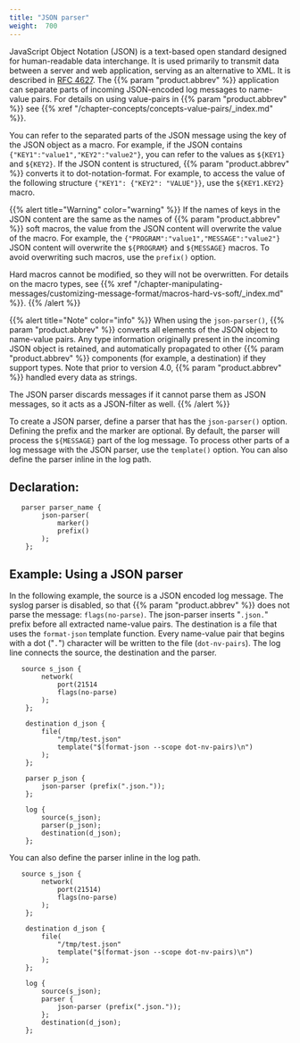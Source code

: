 ```yaml
---
title: "JSON parser"
weight:  700
---
```

<!-- DISCLAIMER: This file is based on the syslog-ng Open Source Edition documentation https://github.com/balabit/syslog-ng-ose-guides/commit/2f4a52ee61d1ea9ad27cb4f3168b95408fddfdf2 and is used under the terms of The syslog-ng Open Source Edition Documentation License. The file has been modified by Axoflow. -->

JavaScript Object Notation (JSON) is a text-based open standard designed for human-readable data interchange. It is used primarily to transmit data between a server and web application, serving as an alternative to XML. It is described in [RFC 4627](https://tools.ietf.org/html/rfc4627). The {{% param "product.abbrev" %}} application can separate parts of incoming JSON-encoded log messages to name-value pairs. For details on using value-pairs in {{% param "product.abbrev" %}} see {{% xref "/chapter-concepts/concepts-value-pairs/_index.md" %}}.

You can refer to the separated parts of the JSON message using the key of the JSON object as a macro. For example, if the JSON contains `{"KEY1":"value1","KEY2":"value2"}`, you can refer to the values as `${KEY1}` and `${KEY2}`. If the JSON content is structured, {{% param "product.abbrev" %}} converts it to dot-notation-format. For example, to access the value of the following structure `{"KEY1": {"KEY2": "VALUE"}}`, use the `${KEY1.KEY2}` macro.

{{% alert title="Warning" color="warning" %}}
If the names of keys in the JSON content are the same as the names of {{% param "product.abbrev" %}} soft macros, the value from the JSON content will overwrite the value of the macro. For example, the `{"PROGRAM":"value1","MESSAGE":"value2"}` JSON content will overwrite the `${PROGRAM}` and `${MESSAGE}` macros. To avoid overwriting such macros, use the `prefix()` option.

Hard macros cannot be modified, so they will not be overwritten. For details on the macro types, see {{% xref "/chapter-manipulating-messages/customizing-message-format/macros-hard-vs-soft/_index.md" %}}.
{{% /alert %}}

{{% alert title="Note" color="info" %}}
When using the `json-parser()`, {{% param "product.abbrev" %}} converts all elements of the JSON object to name-value pairs. Any type information originally present in the incoming JSON object is retained, and automatically propagated to other {{% param "product.abbrev" %}} components (for example, a destination) if they support types. Note that prior to version 4.0, {{% param "product.abbrev" %}} handled every data as strings.

The JSON parser discards messages if it cannot parse them as JSON messages, so it acts as a JSON-filter as well.
{{% /alert %}}

To create a JSON parser, define a parser that has the `json-parser()` option. Defining the prefix and the marker are optional. By default, the parser will process the `${MESSAGE}` part of the log message. To process other parts of a log message with the JSON parser, use the `template()` option. You can also define the parser inline in the log path.


## Declaration:

```shell
   parser parser_name {
        json-parser(
            marker()
            prefix()
        );
    };
```



## Example: Using a JSON parser

In the following example, the source is a JSON encoded log message. The syslog parser is disabled, so that {{% param "product.abbrev" %}} does not parse the message: `flags(no-parse)`. The json-parser inserts "`.json.`" prefix before all extracted name-value pairs. The destination is a file that uses the `format-json` template function. Every name-value pair that begins with a dot ("`.`") character will be written to the file (`dot-nv-pairs`). The log line connects the source, the destination and the parser.

```shell
   source s_json {
        network(
            port(21514
            flags(no-parse)
        );
    };
    
    destination d_json {
        file(
            "/tmp/test.json"
            template("$(format-json --scope dot-nv-pairs)\n")
        );
    };
    
    parser p_json {
        json-parser (prefix(".json."));
    };
    
    log {
        source(s_json);
        parser(p_json);
        destination(d_json);
    };
```

You can also define the parser inline in the log path.

```shell
   source s_json {
        network(
            port(21514)
            flags(no-parse)
        );
    };
    
    destination d_json {
        file(
            "/tmp/test.json"
            template("$(format-json --scope dot-nv-pairs)\n")
        );
    };
    
    log {
        source(s_json);
        parser {
            json-parser (prefix(".json."));
        };
        destination(d_json);
    };
```

